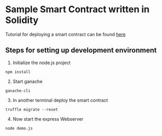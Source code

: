 # Sample Smart Contract written in Solidity

Tutorial for deploying a smart contract can be found <a href="https://steemit.com/utopian-io/@igormuba/part-12-ethereum-solidity-using-truffle-ganache-and-zeppelin-to-deploy-pt-12">here</a>

## Steps for setting up development environment

1. Initialize the node.js project
```
npm install
```

2. Start ganache
```
ganache-cli
```

3. In another terminal deploy the smart contract
```
truffle migrate --reset
```

4. Now start the express Webserver
```
node demo.js
```
